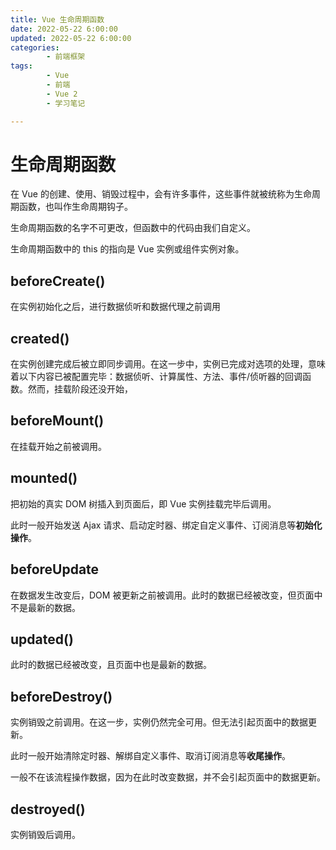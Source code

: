 ```yaml
---
title: Vue 生命周期函数
date: 2022-05-22 6:00:00
updated: 2022-05-22 6:00:00
categories:
        - 前端框架
tags:
        - Vue
        - 前端
        - Vue 2
        - 学习笔记

---
```


# 生命周期函数

在 Vue 的创建、使用、销毁过程中，会有许多事件，这些事件就被统称为生命周期函数，也叫作生命周期钩子。

生命周期函数的名字不可更改，但函数中的代码由我们自定义。

生命周期函数中的 this 的指向是 Vue 实例或组件实例对象。

## beforeCreate()

在实例初始化之后，进行数据侦听和数据代理之前调用

## created()

在实例创建完成后被立即同步调用。在这一步中，实例已完成对选项的处理，意味着以下内容已被配置完毕：数据侦听、计算属性、方法、事件/侦听器的回调函数。然而，挂载阶段还没开始，

## beforeMount()

在挂载开始之前被调用。

## mounted()

把初始的真实 DOM 树插入到页面后，即 Vue 实例挂载完毕后调用。

此时一般开始发送 Ajax 请求、启动定时器、绑定自定义事件、订阅消息等**初始化操作**。

## beforeUpdate

在数据发生改变后，DOM 被更新之前被调用。此时的数据已经被改变，但页面中不是最新的数据。

## updated()

此时的数据已经被改变，且页面中也是最新的数据。

## beforeDestroy()

实例销毁之前调用。在这一步，实例仍然完全可用。但无法引起页面中的数据更新。

此时一般开始清除定时器、解绑自定义事件、取消订阅消息等**收尾操作**。

一般不在该流程操作数据，因为在此时改变数据，并不会引起页面中的数据更新。

## destroyed()

实例销毁后调用。